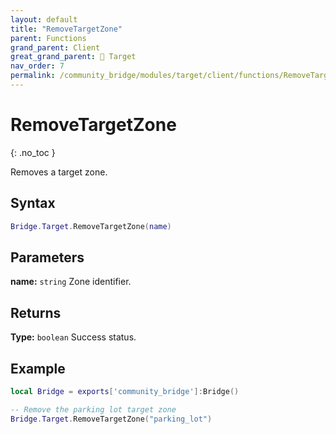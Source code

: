 ```yaml
---
layout: default
title: "RemoveTargetZone"
parent: Functions
grand_parent: Client
great_grand_parent: 🎯 Target
nav_order: 7
permalink: /community_bridge/modules/target/client/functions/RemoveTargetZone/
---
```


# RemoveTargetZone
{: .no_toc }

Removes a target zone.

## Syntax

```lua
Bridge.Target.RemoveTargetZone(name)
```

## Parameters

**name:** `string`
Zone identifier.

## Returns

**Type:** `boolean`
Success status.

## Example

```lua
local Bridge = exports['community_bridge']:Bridge()

-- Remove the parking lot target zone
Bridge.Target.RemoveTargetZone("parking_lot")
```